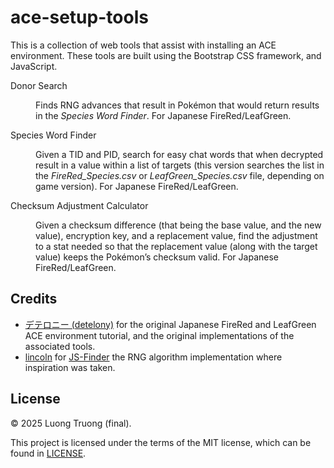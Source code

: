 # ace-setup-tools

This is a collection of web tools that assist with installing an ACE environment. These tools are built using the Bootstrap CSS framework, and JavaScript.

<dl>
<dt>Donor Search</dt>
<dd>

Finds RNG advances that result in Pokémon that would return results in the <i>Species Word Finder</i>. For Japanese FireRed/LeafGreen.

</dd>
<dt>Species Word Finder</dt>
<dd>

Given a TID and PID, search for easy chat words that when decrypted result in a value within a list of targets (this version searches the list in the <i>FireRed_Species.csv</i> or <i>LeafGreen_Species.csv</i> file, depending on game version). For Japanese FireRed/LeafGreen.

</dd>
<dt>Checksum Adjustment Calculator</dt>
<dd>

Given a checksum difference (that being the base value, and the new value), encryption key, and a replacement value, find the adjustment to a stat needed so that the replacement value (along with the target value) keeps the Pokémon’s checksum valid. For Japanese FireRed/LeafGreen.

</dd>
</dl>

## Credits

*   [デテロニー (detelony)](https://www.youtube.com/@detelony) for the original Japanese FireRed and LeafGreen ACE environment tutorial, and the original implementations of the associated tools.
*   [lincoln](https://github.com/lincoln-lm) for [JS-Finder](https://github.com/lincoln-lm/js-finder) the RNG algorithm implementation where inspiration was taken.

## License

© 2025 Luong Truong (final).

This project is licensed under the terms of the MIT license, which can be found in [LICENSE](LICENSE).
